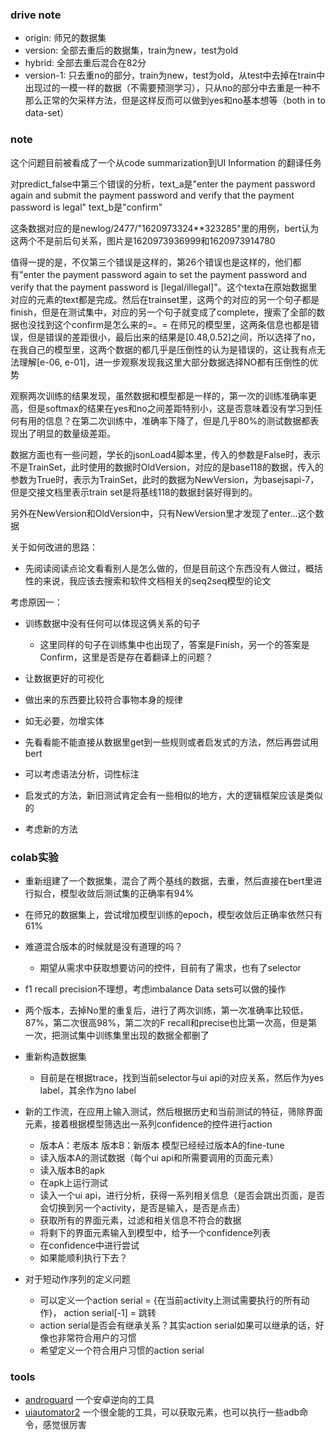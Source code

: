### drive note

- origin: 师兄的数据集
- version: 全部去重后的数据集，train为new，test为old
- hybrid: 全部去重后混合在82分
- version-1: 只去重no的部分，train为new，test为old，从test中去掉在train中出现过的一模一样的数据（不需要预测学习），只从no的部分中去重是一种不那么正常的欠采样方法，但是这样反而可以做到yes和no基本想等（both in to data-set）


### note

这个问题目前被看成了一个从code summarization到UI  Information 的翻译任务

对predict_false中第三个错误的分析，text_a是"enter the payment password again and submit the payment password and verify that the payment password is legal"
text_b是"confirm"

这条数据对应的是newlog/2477/"1620973324**323285"里的用例，bert认为这两个不是前后句关系，图片是1620973936999和1620973914780

值得一提的是，不仅第三个错误是这样的，第26个错误也是这样的，他们都有"enter the payment password again to set the payment password and verify that the payment password is [legal/illegal]"。这个texta在原始数据里对应的元素的text都是完成。然后在trainset里，这两个的对应的另一个句子都是finish，但是在测试集中，对应的另一个句子就变成了complete，搜索了全部的数据也没找到这个confirm是怎么来的=。=
在师兄的模型里，这两条信息也都是错误，但是错误的差距很小，最后出来的结果是[0.48,0.52]之间，所以选择了no，在我自己的模型里，这两个数据的都几乎是压倒性的认为是错误的，这让我有点无法理解[e-06, e-01]，进一步观察发现我这里大部分数据选择NO都有压倒性的优势

观察两次训练的结果发现，虽然数据和模型都是一样的，第一次的训练准确率更高，但是softmax的结果在yes和no之间差距特别小，这是否意味着没有学习到任何有用的信息？在第二次训练中，准确率下降了，但是几乎80%的测试数据都表现出了明显的数量级差距。

数据方面也有一些问题，学长的jsonLoad4脚本里，传入的参数是False时，表示不是TrainSet，此时使用的数据时OldVersion，对应的是base118的数据，传入的参数为True时，表示为TrainSet，此时的数据为NewVersion，为basejsapi-7，但是交接文档里表示train set是将基线118的数据封装好得到的。

另外在NewVersion和OldVersion中，只有NewVersion里才发现了enter...这个数据

关于如何改进的思路：
- 先阅读阅读点论文看看别人是怎么做的，但是目前这个东西没有人做过，概括性的来说，我应该去搜索和软件文档相关的seq2seq模型的论文

考虑原因一：
- 训练数据中没有任何可以体现这俩关系的句子
    - 这里同样的句子在训练集中也出现了，答案是Finish，另一个的答案是Confirm，这里是否是存在着翻译上的问题？

- 让数据更好的可视化
- 做出来的东西要比较符合事物本身的规律
- 如无必要，勿增实体
- 先看看能不能直接从数据里get到一些规则或者启发式的方法，然后再尝试用bert
- 可以考虑语法分析，词性标注
- 启发式的方法，新旧测试肯定会有一些相似的地方，大的逻辑框架应该是类似的
- 考虑新的方法
### colab实验
- 重新组建了一个数据集，混合了两个基线的数据，去重，然后直接在bert里进行拟合，模型收敛后测试集的正确率有94%
- 在师兄的数据集上，尝试增加模型训练的epoch，模型收敛后正确率依然只有61%
- 难道混合版本的时候就是没有道理的吗？
    - 期望从需求中获取想要访问的控件，目前有了需求，也有了selector

- f1 recall precision不理想，考虑imbalance Data sets可以做的操作
- 两个版本，去掉No里的重复后，进行了两次训练，第一次准确率比较低，87%，第二次很高98%，第二次的F recall和precise也比第一次高，但是第一次，把测试集中训练集里出现的数据全都删了
- 重新构造数据集
    - 目前是在根据trace，找到当前selector与ui api的对应关系，然后作为yes label，其余作为no label
- 新的工作流，在应用上输入测试，然后根据历史和当前测试的特征，筛除界面元素，接着根据模型筛选出一系列confidence的控件进行action
    - 版本A：老版本 版本B：新版本 模型已经经过版本A的fine-tune
    - 读入版本A的测试数据（每个ui api和所需要调用的页面元素）
    - 读入版本B的apk
    - 在apk上运行测试
    - 读入一个ui api，进行分析，获得一系列相关信息（是否会跳出页面，是否会切换到另一个activity，是否是输入，是否是点击）
    - 获取所有的界面元素，过滤和相关信息不符合的数据
    - 将剩下的界面元素输入到模型中，给予一个confidence列表
    - 在confidence中进行尝试
    - 如果能顺利执行下去？
- 对于短动作序列的定义问题
    - 可以定义一个action serial = {在当前activity上测试需要执行的所有动作}， action serial[-1] = 跳转
    - action serial是否会有继承关系？其实action serial如果可以继承的话，好像也非常符合用户的习惯
    - 希望定义一个符合用户习惯的action serial
### tools
- [androguard](https://github.com/androguard/androguard)  一个安卓逆向的工具
- [uiautomator2](https://github.com/openatx/uiautomator2) 一个很全能的工具，可以获取元素，也可以执行一些adb命令，感觉很厉害